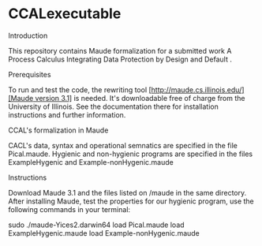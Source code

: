 # CCALexecutable
Introduction

This repository contains Maude formalization for a submitted work A Process Calculus Integrating Data Protection by Design and Default .

Prerequisites

To run and test the code, the rewriting tool [[http://maude.cs.illinois.edu/][Maude version 3.1]](https://maude.cs.illinois.edu/w/index.php/Maude_download_and_installation) is needed. It's downloadable free of charge from the University of Illinois. See the documentation there for installation instructions and further information.

CCAL's formalization in Maude

CACL's data, syntax and  operational semnatics are specified in the file Pical.maude. Hygienic and non-hygienic programs are specified in the files ExampleHygenic and Example-nonHygenic.maude

Instructions

Download Maude 3.1 and the files listed on /maude in the same directory. After installing Maude, test the properties for our hygienic program, use the following commands in your terminal:

sudo ./maude-Yices2.darwin64
load Pical.maude
load ExampleHygenic.maude
load Example-nonHygenic.maude
